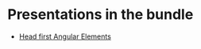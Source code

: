 # Presentations in the bundle

- <a href="sl-head-first-angular-elements" target="_blank">Head first Angular Elements</a>
